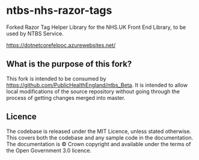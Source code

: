 # ntbs-nhs-razor-tags
Forked Razor Tag Helper Library for the NHS.UK Front End Library, to be used by NTBS Service.

https://dotnetcorefelpoc.azurewebsites.net/

## What is the purpose of this fork?
 
This fork is intended to be consumed by https://github.com/PublicHealthEngland/ntbs_Beta. It is intended to allow local modifications of the source repository without going through the process of getting changes merged into master.

## Licence

The codebase is released under the MIT Licence, unless stated otherwise. This covers both the codebase and any sample code in the documentation. The documentation is © Crown copyright and available under the terms of the Open Government 3.0 licence.


